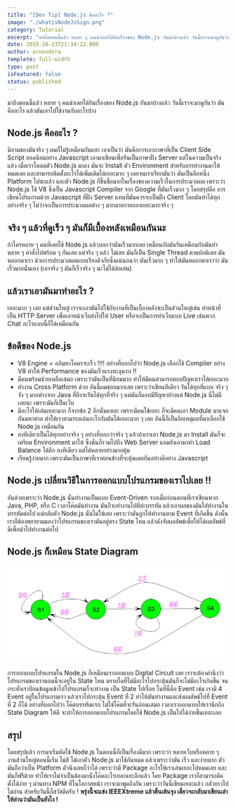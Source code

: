 ```yaml
---
title: "[Dev Tip] Node.js คืออะไร ?"
image: "./whatisNodeJsSign.png"
category: Tutorial
excerpt: "มาถึงตอนนี้แล้ว หลาย ๆ คนน่าเคยได้ยินเรื่องของ Node.js กันมาบ้างแล้ว วันนี้เราจะมาดูกันว่า มันคืออะไร แล้วมันเอาไปใช้งานกับอะไรบ้าง"
date: 2015-10-23T21:34:22.000
author: arnondora
templete: full-width
type: post
isFeatured: false
status: published
---
```


มาถึงตอนนี้แล้ว หลาย ๆ คนน่าเคยได้ยินเรื่องของ Node.js กันมาบ้างแล้ว วันนี้เราจะมาดูกันว่า มันคืออะไร แล้วมันเอาไปใช้งานกับอะไรบ้าง

## Node.js คืออะไร ?
นิยามของมันจริง ๆ ผมก็ไม่รู้เหมือนกันแฮะ เอาเป็นว่า มันคือการเอาภาษาที่เป็น Client Side Script ยอดนิยมอย่าง Javascript เอามาเขียนเพื่อรันเป็นภาษาฝั่ง Server แต่ในความเป็นจริงแล้ว เมื่อเราโหลดตัว Node.js มาลง มันจะ Install ตัว Environment สำหรับการทำงานมาให้หมดเลย และสามารถติดตั้งอะไรได้เพิ่มเติมได้เยอะมาก ๆ เลยจนเราเรียกมันว่า มันเป็นอีกหนึ่ง Platform ไปซะแล้ว และตัว Node.js ก็ขึ้นชื่อมากในเรื่องของความเร็วในการประมวลผล เพราะว่า Node.js ใช้ V8 ซึ่งเป็น Javascript Compiler จาก Google ที่มันเร็วมาก ๆ
โดยสรุปคือ การเขียนโปรแกรมด้วย Javascript ที่ฝั่ง Server แทนที่มันควรจะเป็นฝั่ง Client โดยมันทำได้ทุกอย่างจริง ๆ ไม่ว่าจะเป็นการประมวลผลต่าง ๆ มากมายกายกองเยอะมากจริง ๆ

## จริง ๆ แล้วที่ดูเร็ว ๆ มันก็มีเบื้องหลังเหมือนกันนะ
ถ้าใครหลาย ๆ คนที่เคยใช้ Node.js แล้วบอกว่ามันเร็วมากเลย เหมือนกับมันรันเหมือนกับมันทำหลาย ๆ คำสั่งไปพร้อม ๆ กันเลย แต่จริง ๆ แล้ว ไม่เลย มันก็เป็น Single Thread ตามปกติเลย มันหลอกตาเรา ด้วยการประมวลผลแบบเรียงคิวกัยซึ่งแน่นอนว่า มันเร็วมาก ๆ ทำให้มันหลอกตาเราว่า มันเร็วมากนั่นเอง (เอาจริง ๆ มันก็เร็วจริง ๆ นะไม่ได้ล้อเล่น)

## แล้วเราเอามันมาทำอะไร ?
เยอะมาก ๆ เลย แต่ส่วนใหญ่ เราจะเอามันไปใช้กับงานที่เป็นเบื้องหลังซะเป็นส่วนใหญ่เช่น ทำหน้าที่เป็น HTTP Server เพื่อเอาหน้าเว็บส่งไปให้ User หรือจะเป็นการทำเว็บแบบ Live เช่นพวก Chat อะไรแบบนี้ก็ได้เหมือนกัน

## ข้อดีของ Node.js

* V8 Engine = อภิมหาโคตรจะเร็ว !!!! อย่างที่บอกไปว่า Node.js เลือกใช้ Compiler อย่าง V8 ทำให้ Performance ของมันเร็วแรงทะลุนรก !!
* มีคนพร้อมช่วยเหลือเสมอ เพราะว่ามันเป็นที่นิยมมาก ทำให้มีคนสามารถตอบปัญหาเราได้เยอะมาก
* ทำงาน Cross Platform ด้วย อันนี้ผมชอบมากเลย เพราะว่าเขียนทีเดียว รันได้ทุกที่แบบ จริง ๆ จัง ๆ มากต่างจาก Java ที่ถึงจะรันได้ทุกที่จริง ๆ แต่มันก็แอบมีปัญหาบ้างแต่ Node.js นี่ไม่มีเลยนะ เพราะมันก็เป็นเว็บ
* มีอะไรให้เล่นเยอะมาก ก็จากข้อ 2 อีกนั่นแหละ เพราะมีคนใช้เยอะ ก็จะมีคนเอา Module มาแจกกันมหาศาล ทำให้เราสามารถเล่นอะไรกับมันได้เยอะมาก ๆ เลย อันนี้ก็เป็นอีกเหตุผลที่มาเลือกใช้ Node.js เหมือนกัน
* ลงทีเดียวเป็นได้ทุกอย่างจริง ๆ อย่างที่บอกว่าจริง ๆ แล้วถ้าเราเอา Node.js มา Install มันก็จะเตรียม Environment มาให้ ซึ่งนั่นก็รวมไปถึง Web Server แถมยังเอามาทำ Load Balance ได้อีก ลงทีเดียว แต่ได้หลายอย่างมากคุ้ม
* เรียนรู้ง่ายมาก เพราะมันเป็นภาษาที่เราค่อนข้างที่จะคุ้นเคยกันอย่างดีอย่าง Javascript

## Node.js เปลี่ยนวิธีในการออกแบบโปรแกรมของเราไปเลย !!
อันด้วยเพราะว่า Node.js นั้นทำงานเป็นแบบ Event-Driven จากเมื่อก่อนตอนที่เราเขียนพวก Java, PHP, หรือ C เวลาโค๊ตมันทำงาน มันก็จะทำงานไปทีล่ะบรรทัด แล้วเอาผลของมันไปทำงานในบรรทัดต่อไป แต่กลับตัว Node.js นั่นไม่ใช่เลย เพราะว่ามันถูกให้ทำงานตาม Event ที่เกิดขึ้น ดังนั้นเราก็ต้องพยายามมองว่าโปรแกรมของเรามันอยู่ตรง State ไหน แล้วดังจับผลลัพธ์เพื่อให้ได้ผลลัพธ์ที่ดีเพื่อนำไปทำงานต่อไป

## Node.js ก็เหมือน State Diagram
![whatisNodejs1](./whatisNodejs1.png)

การออกแบบโปรแกรมใน Node.js ก็เหมือนเราออกแบบ Digital Circuit เลย เราจะต้องคำนึงว่า โปรแกรมของเราตอนนี้จะอยู่ใน State ไหน ตราบใดที่ไม่มีอะไรไปกระตุ้นมันก็จะไม่มีอะไรเกิดขึ้น จนกระทั่งเราป้อนข้อมูลเข้าไปโปรแกรมก็จะทำงาน เป็น State ไปเรื่อย ในที่นี้คือ Event เช่น เรามี 4 Event อยู่ในโปรแกรมเรา แล้วเราไปกระตุ้น Event ที่ 2 ทำให้มันทำงานและส่งผลลัพธ์ไปที่ Event ที่ 2 ก็ได้ อย่างที่บอกไปว่า โค๊ตบรรทัดแรก ไม่ใช่โค๊ตที่จะรันก่อนเสมอ เวลาเราออกแบบให้เรานึกถึง State Diagram ให้ดี จะทำให้การออกแบบโปรแกรมโดยใช้ Node.js เป็นไปได้ง่ายขึ้นเยอะเลย

## สรุป
โดยสรุปแล้ว การมาเริ่มหัดใช้ Node.js ในตอนนี้ก็เป็นเรื่องดีมาก เพราะว่า หลายเว็บหรือหลาย ๆ งานส่วนใหญ่ตอนนี้เริ่ม ไม่สิ ได้เอาตัว Node.js มาใช้กันหมด แล้วเพราะว่ามัน เร็ว และง่ายมาก ตัวมันถือว่าเป็น Platform ตัวนึงเลยก็ว่าได้ เพราะว่ามี Package อะไรให้เราเล่นเยอะไปหมดเลย และมันก็ฟรีด้วย ทำให้เราไม่จำเป็นต้องมานั่งโค๊ตอะไรเยอะแยะอีกแล้ว โดย Package เราก็สามารถติดตั้งได้ง่าย ๆ ผ่านทาง NPM ที่ในโอกาสหน้า เราจะมาพูดถึงกัน เพราะว่าวันนี้เขียนเยอะแล้ว กลัวยาวไปไม่อ่าน สำหรับวันนี้ก็สวัสดีครับ !
**พรุ่งนี้จะแข่ง IEEEXtreme แล้วตื่นเต้นจุง เดี๋ยวจะกลับมาเขียนเล่าให้อ่านว่ามันเป็นยังไง !**
